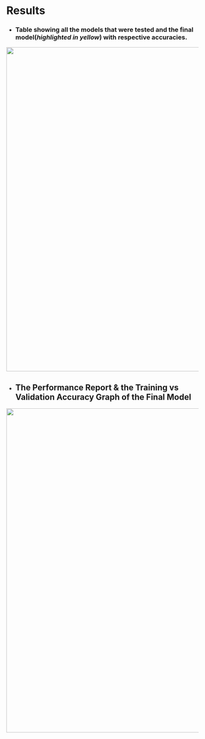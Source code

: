 # Results
- ### Table showing all the models that were tested and the final model(***highlighted in yellow***) with respective accuracies.

<img src="https://github.com/OmdenaAI/bengaluru-india-improve-sorting-segregation/blob/main/src/results/Final%20Results.png" width="850">

- ## The Performance Report & the Training vs Validation Accuracy Graph of the Final Model

<img src="https://github.com/OmdenaAI/bengaluru-india-improve-sorting-segregation/blob/main/src/results/Performance%20Report%20and%20Train%20vs%20Vald%20Graph.png" width="850" >
